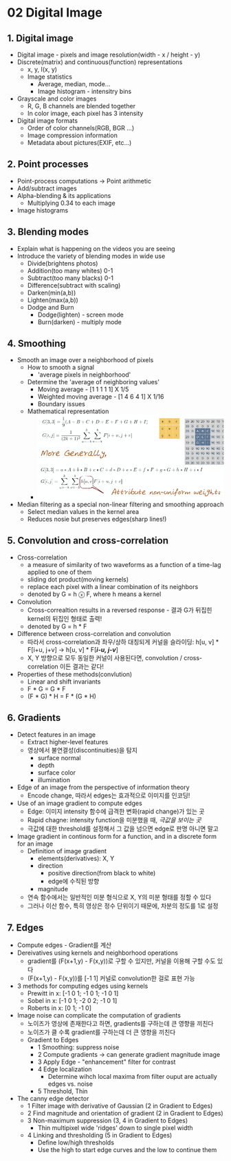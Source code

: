 # 02 Digital Image

## 1. Digital image
  * Digital image - pixels and image resolution(width - x / height - y)
  * Discrete(matrix) and continuous(function) representations
    * x, y, I(x, y)
	* Image statistics
      * Average, median, mode...
	  * Image histogram - intensitry bins
  * Grayscale and color images
    * R, G, B channels are blended together
	* In color image, each pixel has 3 intensity
  * Digital image formats
    * Order of color channels(RGB, BGR ...)
	* Image compression information
	* Metadata about pictures(EXIF, etc...)
## 2. Point processes
  * Point-process computations -> Point arithmetic
  * Add/subtract images
  * Alpha-blending & its applications
    * Multiplying 0.34 to each image
  * Image histograms
## 3. Blending modes
  * Explain what is happening on the videos you are seeing
  * Introduce the variety of blending modes in wide use
    * Divide(brightens photos)
	* Addition(too many whites) 0-1
	* Subtract(too many blacks) 0-1
	* Difference(subtract with scaling)
	* Darken(min(a,b))
	* Lighten(max(a,b))
	* Dodge and Burn
      * Dodge(lighten) - screen mode
	  * Burn(darken) - multiply mode
## 4. Smoothing
  * Smooth an image over a neighborhood of pixels
    * How to smooth a signal
	  * 'average pixels in neighborhood'
	* Determine the 'average of neighboring values'
      * Moving average - [1 1 1 1 1] X 1/5
	  * Weighted moving average - [1 4 6 4 1] X 1/16
	  * Boundary issues
	* Mathematical representation
      * ![Mathematical representation of smoothing](./SmoothingRepresentation.png)
  * Median filtering as a special non-linear filtering and smoothing approach
    * Select median values in the kernel area
	* Reduces nosie but preserves edges(sharp lines!)
## 5. Convolution and cross-correlation
  * Cross-correlation
    * a measure of similarity of two waveforms as a function of a time-lag applied to one of them
	* sliding dot product(moving kernels)
	* replace each pixel with a linear combination of its neighbors
	* denoted by G = h ⓧ F, where h means a kernel
  * Convolution
    * Cross-correaltion results in a reversed response - 결과 G가 뒤집힌 kernel의 뒤집인 형태로 출력!
	* denoted by G = h * F
  * Difference between cross-correlation and convolution
    * 따라서 cross-correlation과 좌우/상하 대칭되게 커널을 슬라이딩: h[u, v] * F[i+u, j+v] -> h[u, v] * F[*__i-u, j-v__*]
	* X, Y 방향으로 모두 동일한 커널이 사용된다면, convolution / cross-correlation 이든 결과는 같다!
  * Properties of these methods(convlution)
    * Linear and shift invariants
	* F * G = G * F
	* (F * G) * H = F * (G * H)
## 6. Gradients
  * Detect features in an image
    * Extract higher-level features
	* 영상에서 불연결성(discontinuities)을 탐지
      * surface normal
	  * depth
	  * surface color
	  * illumination
  * Edge of an image from the perspective of information theory
	* Encode change, 따라서 edges는 효과적으로 이미지를 인코딩!
  * Use of an image gradient to compute edges
    * Edge: 이미지 intensity 함수에 급격한 변화(rapid change)가 있는 곳
	* Rapid chagne: intensity function을 미분했을 때, _극값을 보이는 곳_
	* 극값에 대한 threshold를 설정해서 그 값을 넘으면 edge로 판명 아니면 말고
  * Image gradient in continous form for a function, and in a discrete form for an image
    * Definition of image gradient
      * elements(derivatives): X, Y
	  * direction
        * positive direction(from black to white)
		* edge에 수직된 방향
	  * magnitude
	* 연속 함수에서는 일반적인 미분 형식으로 X, Y의 미분 형태를 정할 수 있다
	* 그러나 이산 함수, 특히 영상은 정수 단위이기 때문에, 차분의 정도를 1로 설정
## 7. Edges
  * Compute edges - Gradient를 계산
  * Dereivatives using kernels and neighborhood operations
    * gradient를 (F(x+1,y) - F(x,y))로 구할 수 있지만, 커널을 이용해 구할 수도 있다
	* (F(x+1,y) - F(x,y))를 [-1 1] 커널로 convolution한 걸로 표현 가능
  * 3 methods for computing edges using kernels
    * Prewitt in x: [-1 0 1; -1 0 1; -1 0 1]
	* Sobel in x: [-1 0 1; -2 0 2; -1 0 1]
	* Roberts in x: [0 1; -1 0]
  * Image noise can complicate the computation of gradients
    * 노이즈가 영상에 존재한다고 하면, gradients를 구하는데 큰 영향을 끼친다
	* 노이즈가 클 수록 gradient를 구하는데 더 큰 영향을 끼친다
	* Gradient to Edges
      * 1 Smoothing: suppress noise
	  * 2 Compute gradients -> can generate gradient magnitude image
	  * 3 Apply Edge - "enhancement" filter for contrast
	  * 4 Edge localization
	    * Determine wihch local maxima from filter ouput are actually edges vs. noise
	  * 5 Threshold, Thin
  * The canny edge detector
    * 1 Filter image with derivative of Gaussian (2 in Gradient to Edges)
	* 2 Find magnitude and orientation of gradient (2 in Gradient to Edges)
	* 3 Non-maximum suppression (3, 4 in Gradient to Edges)
      * Thin multipixel wide 'ridges' down to single pixel width
	* 4 Linking and thresholding (5 in Gradient to Edges)
      * Define low/high thresholds
      * Use the high to start edge curves and the low to continue them